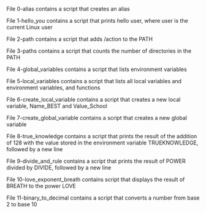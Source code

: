 File 0-alias contains a script that creates an alias

File 1-hello_you contains a script that prints hello user, where user is the current Linux user

File 2-path contains a script that adds /action to the PATH

File 3-paths contains a script that counts the number of directories in the PATH

File 4-global_variables contains a script that lists environment variables

File 5-local_variables contains a script that lists all local variables and environment variables, and functions

File 6-create_local_variable contains a script that creates a new local variable, Name_BEST and Value_School

File 7-create_global_variable contains a script that creates a new global variable

File 8-true_knowledge contains a script that prints the result of the addition of 128 with the value stored in the environment variable TRUEKNOWLEDGE, followed by a new line

File 9-divide_and_rule contains a script that prints the result of POWER divided by DIVIDE, followed by a new line

File 10-love_exponent_breath contains script that displays the result of BREATH to the power LOVE

File 11-binary_to_decimal contains a script that converts a number from base 2 to base 10


